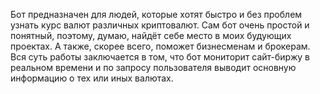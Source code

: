 Бот предназначен для людей, которые хотят быстро и без проблем узнать курс валют различных криптовалют. Сам бот очень простой и понятный, поэтому, думаю, найдёт себе место в моих будующих проектах. А также, скорее всего, поможет бизнесменам и брокерам. Вся суть работы заключается в том, что бот мониторит сайт-биржу в реальном времени и по запросу пользователя выводит основную информацию о тех или иных валютах.
